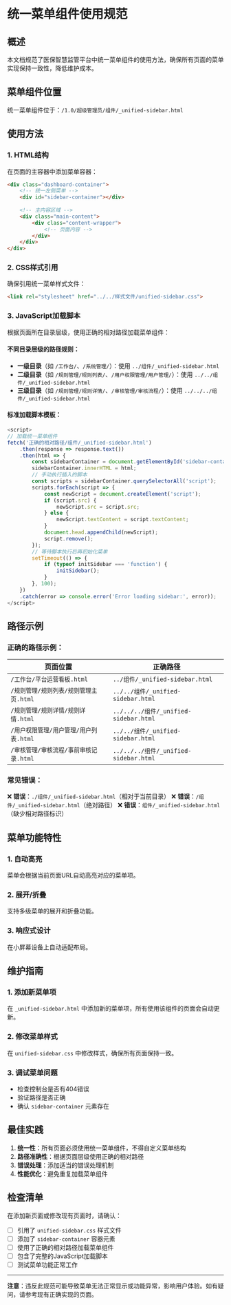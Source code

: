 # 统一菜单组件使用规范

## 概述

本文档规范了医保智慧监管平台中统一菜单组件的使用方法，确保所有页面的菜单实现保持一致性，降低维护成本。

## 菜单组件位置

统一菜单组件位于：`/1.0/超级管理员/组件/_unified-sidebar.html`

## 使用方法

### 1. HTML结构

在页面的主容器中添加菜单容器：

```html
<div class="dashboard-container">
    <!-- 统一左侧菜单 -->
    <div id="sidebar-container"></div>
    
    <!-- 主内容区域 -->
    <div class="main-content">
        <div class="content-wrapper">
            <!-- 页面内容 -->
        </div>
    </div>
</div>
```

### 2. CSS样式引用

确保引用统一菜单样式文件：

```html
<link rel="stylesheet" href="../../样式文件/unified-sidebar.css">
```

### 3. JavaScript加载脚本

根据页面所在目录层级，使用正确的相对路径加载菜单组件：

#### 不同目录层级的路径规则：

- **一级目录**（如 `/工作台/`、`/系统管理/`）：使用 `../组件/_unified-sidebar.html`
- **二级目录**（如 `/规则管理/规则列表/`、`/用户权限管理/用户管理/`）：使用 `../../组件/_unified-sidebar.html`
- **三级目录**（如 `/规则管理/规则详情/`、`/审核管理/审核流程/`）：使用 `../../../组件/_unified-sidebar.html`

#### 标准加载脚本模板：

```javascript
<script>
// 加载统一菜单组件
fetch('正确的相对路径/组件/_unified-sidebar.html')
    .then(response => response.text())
    .then(html => {
        const sidebarContainer = document.getElementById('sidebar-container');
        sidebarContainer.innerHTML = html;
        // 手动执行插入的脚本
        const scripts = sidebarContainer.querySelectorAll('script');
        scripts.forEach(script => {
            const newScript = document.createElement('script');
            if (script.src) {
                newScript.src = script.src;
            } else {
                newScript.textContent = script.textContent;
            }
            document.head.appendChild(newScript);
            script.remove();
        });
        // 等待脚本执行后再初始化菜单
        setTimeout(() => {
            if (typeof initSidebar === 'function') {
                initSidebar();
            }
        }, 100);
    })
    .catch(error => console.error('Error loading sidebar:', error));
</script>
```

## 路径示例

### 正确的路径示例：

| 页面位置 | 正确路径 |
|---------|----------|
| `/工作台/平台运营看板.html` | `../组件/_unified-sidebar.html` |
| `/规则管理/规则列表/规则管理主页.html` | `../../组件/_unified-sidebar.html` |
| `/规则管理/规则详情/规则详情.html` | `../../../组件/_unified-sidebar.html` |
| `/用户权限管理/用户管理/用户列表.html` | `../../组件/_unified-sidebar.html` |
| `/审核管理/审核流程/事前审核记录.html` | `../../../组件/_unified-sidebar.html` |

### 常见错误：

❌ **错误**：`./组件/_unified-sidebar.html`（相对于当前目录）
❌ **错误**：`/组件/_unified-sidebar.html`（绝对路径）
❌ **错误**：`组件/_unified-sidebar.html`（缺少相对路径标识）

## 菜单功能特性

### 1. 自动高亮
菜单会根据当前页面URL自动高亮对应的菜单项。

### 2. 展开/折叠
支持多级菜单的展开和折叠功能。

### 3. 响应式设计
在小屏幕设备上自动适配布局。

## 维护指南

### 1. 添加新菜单项
在 `_unified-sidebar.html` 中添加新的菜单项，所有使用该组件的页面会自动更新。

### 2. 修改菜单样式
在 `unified-sidebar.css` 中修改样式，确保所有页面保持一致。

### 3. 调试菜单问题
- 检查控制台是否有404错误
- 验证路径是否正确
- 确认 `sidebar-container` 元素存在

## 最佳实践

1. **统一性**：所有页面必须使用统一菜单组件，不得自定义菜单结构
2. **路径准确性**：根据页面层级使用正确的相对路径
3. **错误处理**：添加适当的错误处理机制
4. **性能优化**：避免重复加载菜单组件

## 检查清单

在添加新页面或修改现有页面时，请确认：

- [ ] 引用了 `unified-sidebar.css` 样式文件
- [ ] 添加了 `sidebar-container` 容器元素
- [ ] 使用了正确的相对路径加载菜单组件
- [ ] 包含了完整的JavaScript加载脚本
- [ ] 测试菜单功能正常工作

---

**注意**：违反此规范可能导致菜单无法正常显示或功能异常，影响用户体验。如有疑问，请参考现有正确实现的页面。